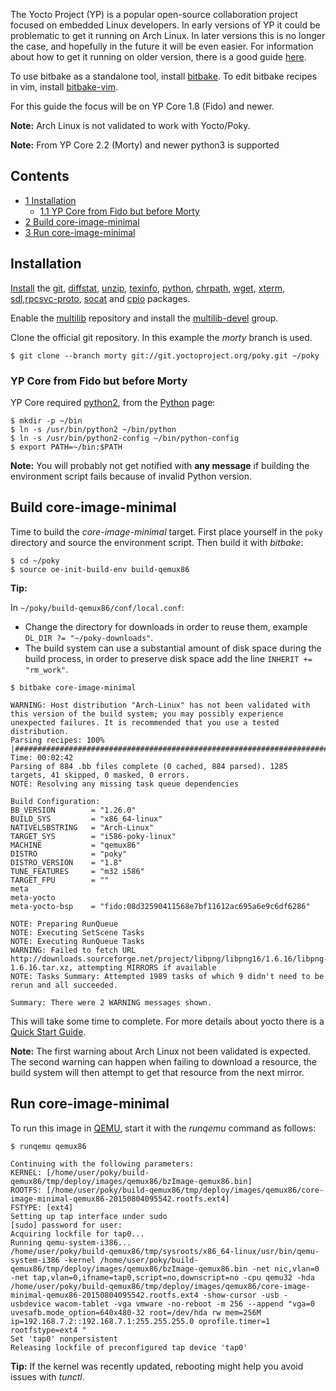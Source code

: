 The Yocto Project (YP) is a popular open-source collaboration project focused on embedded Linux developers. In early versions of YP it could be problematic to get it running on Arch Linux. In later versions this is no longer the case, and hopefully in the future it will be even easier. For information about how to get it running on older version, there is a good guide [here](http://wor.github.io/bash/2013/08/11/embedded-excursions-part-1.html).

To use bitbake as a standalone tool, install [bitbake](https://aur.archlinux.org/packages/bitbake/). To edit bitbake recipes in vim, install [bitbake-vim](https://aur.archlinux.org/packages/bitbake-vim/).

For this guide the focus will be on YP Core 1.8 (Fido) and newer.

**Note:** Arch Linux is not validated to work with Yocto/Poky.

**Note:** From YP Core 2.2 (Morty) and newer python3 is supported

## Contents

*   [1 Installation](#Installation)
    *   [1.1 YP Core from Fido but before Morty](#YP_Core_from_Fido_but_before_Morty)
*   [2 Build core-image-minimal](#Build_core-image-minimal)
*   [3 Run core-image-minimal](#Run_core-image-minimal)

## Installation

[Install](/index.php/Install "Install") the [git](https://www.archlinux.org/packages/?name=git), [diffstat](https://www.archlinux.org/packages/?name=diffstat), [unzip](https://www.archlinux.org/packages/?name=unzip), [texinfo](https://www.archlinux.org/packages/?name=texinfo), [python](https://www.archlinux.org/packages/?name=python), [chrpath](https://www.archlinux.org/packages/?name=chrpath), [wget](https://www.archlinux.org/packages/?name=wget), [xterm](https://www.archlinux.org/packages/?name=xterm), [sdl](https://www.archlinux.org/packages/?name=sdl),[rpcsvc-proto](https://www.archlinux.org/packages/?name=rpcsvc-proto), [socat](https://www.archlinux.org/packages/?name=socat) and [cpio](https://www.archlinux.org/packages/?name=cpio) packages.

Enable the [multilib](/index.php/Multilib "Multilib") repository and install the [multilib-devel](https://www.archlinux.org/groups/x86_64/multilib-devel/) group.

Clone the official git repository. In this example the *morty* branch is used.

```
$ git clone --branch morty git://git.yoctoproject.org/poky.git ~/poky

```

### YP Core from Fido but before Morty

YP Core required [python2](https://www.archlinux.org/packages/?name=python2), from the [Python](/index.php/Python#Python_2 "Python") page:

```
$ mkdir -p ~/bin
$ ln -s /usr/bin/python2 ~/bin/python
$ ln -s /usr/bin/python2-config ~/bin/python-config
$ export PATH=~/bin:$PATH

```

**Note:** You will probably not get notified with **any message** if building the environment script fails because of invalid Python version.

## Build core-image-minimal

Time to build the *core-image-minimal* target. First place yourself in the `poky` directory and source the environment script. Then build it with *bitbake*:

```
$ cd ~/poky
$ source oe-init-build-env build-qemux86

```

**Tip:**

In `~/poky/build-qemux86/conf/local.conf`:

*   Change the directory for downloads in order to reuse them, example `DL_DIR ?= "~/poky-downloads"`.
*   The build system can use a substantial amount of disk space during the build process, in order to preserve disk space add the line `INHERIT += "rm_work"`.

 `$ bitbake core-image-minimal` 
```
WARNING: Host distribution "Arch-Linux" has not been validated with this version of the build system; you may possibly experience unexpected failures. It is recommended that you use a tested distribution.
Parsing recipes: 100%
|########################################################################################################################################################################################################################################################################################| Time: 00:02:42
Parsing of 884 .bb files complete (0 cached, 884 parsed). 1285 targets, 41 skipped, 0 masked, 0 errors.
NOTE: Resolving any missing task queue dependencies

Build Configuration:
BB_VERSION        = "1.26.0"
BUILD_SYS         = "x86_64-linux"
NATIVELSBSTRING   = "Arch-Linux"
TARGET_SYS        = "i586-poky-linux"
MACHINE           = "qemux86"
DISTRO            = "poky"
DISTRO_VERSION    = "1.8"
TUNE_FEATURES     = "m32 i586"
TARGET_FPU        = ""
meta              
meta-yocto        
meta-yocto-bsp    = "fido:08d32590411568e7bf11612ac695a6e9c6df6286"

NOTE: Preparing RunQueue
NOTE: Executing SetScene Tasks
NOTE: Executing RunQueue Tasks
WARNING: Failed to fetch URL http://downloads.sourceforge.net/project/libpng/libpng16/1.6.16/libpng-1.6.16.tar.xz, attempting MIRRORS if available
NOTE: Tasks Summary: Attempted 1989 tasks of which 9 didn't need to be rerun and all succeeded.

Summary: There were 2 WARNING messages shown.

```

This will take some time to complete. For more details about yocto there is a [Quick Start Guide](http://www.yoctoproject.org/docs/1.8/yocto-project-qs/yocto-project-qs.html).

**Note:** The first warning about Arch Linux not been validated is expected. The second warning can happen when failing to download a resource, the build system will then attempt to get that resource from the next mirror.

## Run core-image-minimal

To run this image in [QEMU](/index.php/QEMU "QEMU"), start it with the *runqemu* command as follows:

 `$ runqemu qemux86` 
```
Continuing with the following parameters:
KERNEL: [/home/user/poky/build-qemux86/tmp/deploy/images/qemux86/bzImage-qemux86.bin]
ROOTFS: [/home/user/poky/build-qemux86/tmp/deploy/images/qemux86/core-image-minimal-qemux86-20150804095542.rootfs.ext4]
FSTYPE: [ext4]
Setting up tap interface under sudo
[sudo] password for user: 
Acquiring lockfile for tap0...
Running qemu-system-i386...
/home/user/poky/build-qemux86/tmp/sysroots/x86_64-linux/usr/bin/qemu-system-i386 -kernel /home/user/poky/build-qemux86/tmp/deploy/images/qemux86/bzImage-qemux86.bin -net nic,vlan=0 -net tap,vlan=0,ifname=tap0,script=no,downscript=no -cpu qemu32 -hda /home/user/poky/build-qemux86/tmp/deploy/images/qemux86/core-image-minimal-qemux86-20150804095542.rootfs.ext4 -show-cursor -usb -usbdevice wacom-tablet -vga vmware -no-reboot -m 256 --append "vga=0 uvesafb.mode_option=640x480-32 root=/dev/hda rw mem=256M ip=192.168.7.2::192.168.7.1:255.255.255.0 oprofile.timer=1 rootfstype=ext4 "
Set 'tap0' nonpersistent
Releasing lockfile of preconfigured tap device 'tap0'
```

**Tip:** If the kernel was recently updated, rebooting might help you avoid issues with *tunctl*.